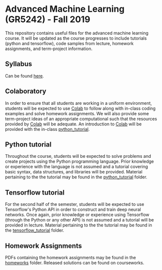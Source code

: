 # Advanced Machine Learning (GR5242) - Fall 2019

This repository contains useful files for the advanced machine learning course. It will be updated as the course progresses to include tutorials (python and tensorflow), code samples from lecture, homework assignments, and term-project information.

## Syllabus

Can be found [here](https://github.com/ElliottGordon/AdvML-Fall-19/blob/master/STAT_GR5242_syllabus.pdf).

## Colaboratory

In order to ensure that all students are working in a uniform environment, students will be expected to use [Colab](https://colab.research.google.com/) to follow along with in-class coding examples and solve homework assignments. We will also provide some term-project ideas of an appropriate computational such that the resources provided by [Colab](https://colab.research.google.com/) will be adequate. An introduction to [Colab](https://colab.research.google.com/)  will be provided with the in-class [python_tutorial](https://github.com/ElliottGordon/AdvML-Fall-19/tree/master/python_tutorial).

## Python tutorial

Throughout the course, students will be expected to solve problems and create projects using the Python programming language. Prior knowledge or experience with the language is not assumed and a tutorial covering basic syntax, data structures, and libraries will be provided. Material pertaining to the the tutorial may be found in the [python_tutorial](https://github.com/ElliottGordon/AdvML-Fall-19/tree/master/python_tutorial) folder.

## Tensorflow tutorial

For the second half of the semester, students will be expected to use Tensorflow's Python API in order to construct and train deep neural networks. Once again, prior knowledge or experience using Tensorflow (through the Python or any other API) is not assumed and a tutorial will be provided in lecture. Material pertaining to the the tutorial may be found in the [tensorflow_tutorial](https://github.com/ElliottGordon/AdvML-Fall-19/tree/master/tensorflow_tutorial) folder.

## Homework Assignments

PDFs containing the homework assignments may be found in the [homeworks](https://github.com/ElliottGordon/AdvML-Fall-19/tree/master/homeworks) folder. Released solutions can be found on courseworks.
